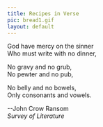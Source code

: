 ```yaml
---
title: Recipes in Verse
pic: bread1.gif
layout: default
---
```


God have mercy on the sinner  
Who must write with no dinner,  

No gravy and no grub,  
No pewter and no pub,  

No belly and no bowels,  
Only consonants and vowels.  

--John Crow Ransom  
*Survey of Literature*
